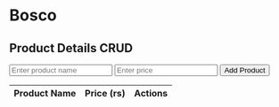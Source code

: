 # Bosco
<!DOCTYPE html>
<head>
    <title>Products CRUD</title>
    <link rel="stylesheet" href="CRUD.css">
</head>
<body>
    <h2>Product Details CRUD</h2>
    <form id="productForm">
        <input type="text" id="productName" placeholder="Enter product name" required>
        <input type="number" id="price" placeholder="Enter price" required>
        <button type="submit">Add Product</button>
    </form>
    <table id="productTable">
        <thead>
            <tr>
                <th>Product Name</th>
                <th>Price (rs)</th>
                <th>Actions</th>
            </tr>
        </thead>
        <tbody></tbody>
    </table>
    <script>
        const productForm = document.getElementById('productForm');
        const productNameInput = document.getElementById('productName');
        const priceInput = document.getElementById('price');
        const productTableBody = document.querySelector('#productTable tbody');
        let products = [];
        let editIndex = null;
        productForm.addEventListener('submit', function(e) {
            e.preventDefault();
            const name = productNameInput.value.trim();
            const price = parseFloat(priceInput.value.trim()).toFixed(2);
            if (editIndex===null) {
                products.push({name, price });
            } else {
                products[editIndex] = {name, price };
                editIndex = null;
            }
            productForm.reset();
            renderTable();
        });
        function renderTable() {
            productTableBody.innerHTML = '';
            products.forEach((product, index) => {
                const row = document.createElement('tr')
                 row.innerHTML = `
                    <td>${product.name}</td>
                    <td>$${product.price}</td>
                    <td>
                        <button onclick="editProduct(${index})">Edit</button>
                        <button onclick="deleteProduct(${index})">Delete</button>
                    </td>
                `;
                productTableBody.appendChild(row);
            });
        }
        window.editProduct = function(index) {
            const product = products[index];
            productNameInput.value = product.name;
            priceInput.value = product.price;
            editIndex = index;
        }
        window.deleteProduct = function(index) {
            if (confirm('Are you sure you want to delete this product?')) {
                products.splice(index, 1);
                renderTable();
            }
        }
            renderTable();
    </script>
</body>
</html>
